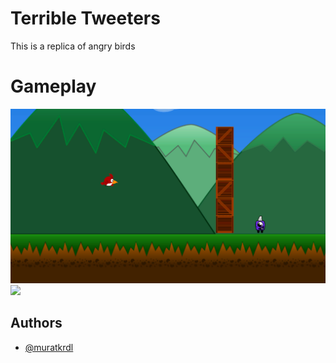 
# Terrible Tweeters

This is a replica of angry birds




# Gameplay

<img src="https://github.com/muratkrdl/Terrible-Tweeters/blob/main/Picture.png" width="auto">

<img src="https://github.com/muratkrdl/Terrible-Tweeters/blob/main/Gameplay.gif" width="auto">


## Authors

- [@muratkrdl](https://github.com/muratkrdl)


